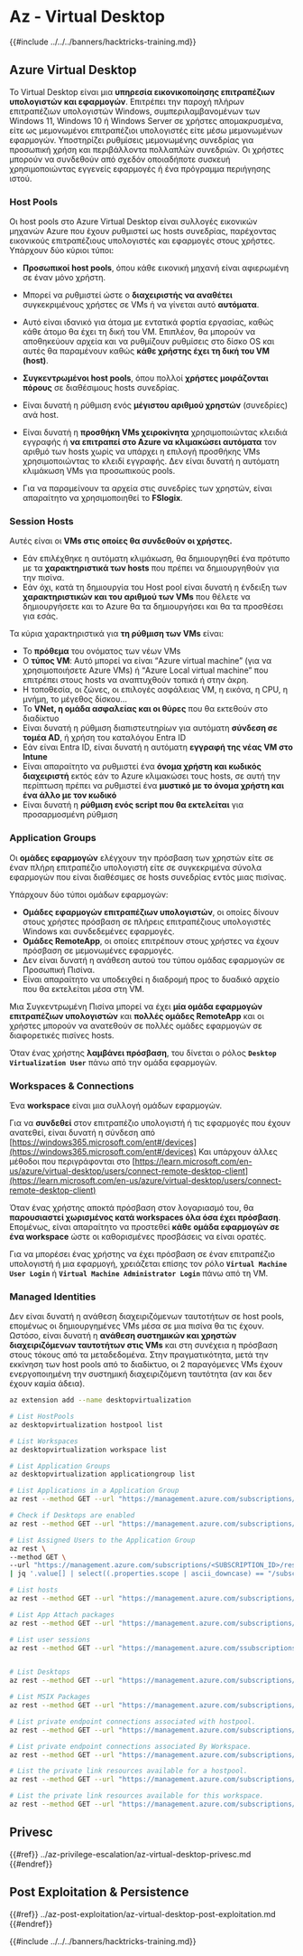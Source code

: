 # Az - Virtual Desktop

{{#include ../../../banners/hacktricks-training.md}}

## Azure Virtual Desktop

Το Virtual Desktop είναι μια **υπηρεσία εικονικοποίησης επιτραπέζιων υπολογιστών και εφαρμογών**. Επιτρέπει την παροχή πλήρων επιτραπέζιων υπολογιστών Windows, συμπεριλαμβανομένων των Windows 11, Windows 10 ή Windows Server σε χρήστες απομακρυσμένα, είτε ως μεμονωμένοι επιτραπέζιοι υπολογιστές είτε μέσω μεμονωμένων εφαρμογών. Υποστηρίζει ρυθμίσεις μεμονωμένης συνεδρίας για προσωπική χρήση και περιβάλλοντα πολλαπλών συνεδριών. Οι χρήστες μπορούν να συνδεθούν από σχεδόν οποιαδήποτε συσκευή χρησιμοποιώντας εγγενείς εφαρμογές ή ένα πρόγραμμα περιήγησης ιστού.

### Host Pools

Οι host pools στο Azure Virtual Desktop είναι συλλογές εικονικών μηχανών Azure που έχουν ρυθμιστεί ως hosts συνεδρίας, παρέχοντας εικονικούς επιτραπέζιους υπολογιστές και εφαρμογές στους χρήστες. Υπάρχουν δύο κύριοι τύποι:

- **Προσωπικοί host pools**, όπου κάθε εικονική μηχανή είναι αφιερωμένη σε έναν μόνο χρήστη.
- Μπορεί να ρυθμιστεί ώστε ο **διαχειριστής να αναθέτει** συγκεκριμένους χρήστες σε VMs ή να γίνεται αυτό **αυτόματα**.
- Αυτό είναι ιδανικό για άτομα με εντατικά φορτία εργασίας, καθώς κάθε άτομο θα έχει τη δική του VM. Επιπλέον, θα μπορούν να αποθηκεύουν αρχεία και να ρυθμίζουν ρυθμίσεις στο δίσκο OS και αυτές θα παραμένουν καθώς **κάθε χρήστης έχει τη δική του VM (host)**.

- **Συγκεντρωμένοι host pools**, όπου πολλοί **χρήστες μοιράζονται πόρους** σε διαθέσιμους hosts συνεδρίας.
- Είναι δυνατή η ρύθμιση ενός **μέγιστου αριθμού χρηστών** (συνεδρίες) ανά host.
- Είναι δυνατή η **προσθήκη VMs χειροκίνητα** χρησιμοποιώντας κλειδιά εγγραφής ή **να επιτραπεί στο Azure να κλιμακώσει αυτόματα** τον αριθμό των hosts χωρίς να υπάρχει η επιλογή προσθήκης VMs χρησιμοποιώντας το κλειδί εγγραφής. Δεν είναι δυνατή η αυτόματη κλιμάκωση VMs για προσωπικούς pools.
- Για να παραμείνουν τα αρχεία στις συνεδρίες των χρηστών, είναι απαραίτητο να χρησιμοποιηθεί το **FSlogix**.

### Session Hosts

Αυτές είναι οι **VMs στις οποίες θα συνδεθούν οι χρήστες.**

- Εάν επιλέχθηκε η αυτόματη κλιμάκωση, θα δημιουργηθεί ένα πρότυπο με τα **χαρακτηριστικά των hosts** που πρέπει να δημιουργηθούν για την πισίνα.
- Εάν όχι, κατά τη δημιουργία του Host pool είναι δυνατή η ένδειξη των **χαρακτηριστικών και του αριθμού των VMs** που θέλετε να δημιουργήσετε και το Azure θα τα δημιουργήσει και θα τα προσθέσει για εσάς.

Τα κύρια χαρακτηριστικά για **τη ρύθμιση των VMs** είναι:

- Το **πρόθεμα** του ονόματος των νέων VMs
- Ο **τύπος VM**: Αυτό μπορεί να είναι “Azure virtual machine” (για να χρησιμοποιήσετε Azure VMs) ή “Azure Local virtual machine” που επιτρέπει στους hosts να αναπτυχθούν τοπικά ή στην άκρη.
- Η τοποθεσία, οι ζώνες, οι επιλογές ασφάλειας VM, η εικόνα, η CPU, η μνήμη, το μέγεθος δίσκου…
- Το **VNet, η ομάδα ασφαλείας και οι θύρες** που θα εκτεθούν στο διαδίκτυο
- Είναι δυνατή η ρύθμιση διαπιστευτηρίων για αυτόματη **σύνδεση σε τομέα AD**, ή χρήση του καταλόγου Entra ID
- Εάν είναι Entra ID, είναι δυνατή η αυτόματη **εγγραφή της νέας VM στο Intune**
- Είναι απαραίτητο να ρυθμιστεί ένα **όνομα χρήστη και κωδικός διαχειριστή** εκτός εάν το Azure κλιμακώσει τους hosts, σε αυτή την περίπτωση πρέπει να ρυθμιστεί ένα **μυστικό με το όνομα χρήστη και ένα άλλο με τον κωδικό**
- Είναι δυνατή η **ρύθμιση ενός script που θα εκτελείται** για προσαρμοσμένη ρύθμιση

### Application Groups

Οι **ομάδες εφαρμογών** ελέγχουν την πρόσβαση των χρηστών είτε σε έναν πλήρη επιτραπέζιο υπολογιστή είτε σε συγκεκριμένα σύνολα εφαρμογών που είναι διαθέσιμες σε hosts συνεδρίας εντός μιας πισίνας.

Υπάρχουν δύο τύποι ομάδων εφαρμογών:

- **Ομάδες εφαρμογών επιτραπέζιων υπολογιστών**, οι οποίες δίνουν στους χρήστες πρόσβαση σε πλήρεις επιτραπέζιους υπολογιστές Windows και συνδεδεμένες εφαρμογές.
- **Ομάδες RemoteApp**, οι οποίες επιτρέπουν στους χρήστες να έχουν πρόσβαση σε μεμονωμένες εφαρμογές.
- Δεν είναι δυνατή η ανάθεση αυτού του τύπου ομάδας εφαρμογών σε Προσωπική Πισίνα.
- Είναι απαραίτητο να υποδειχθεί η διαδρομή προς το δυαδικό αρχείο που θα εκτελείται μέσα στη VM.

Μια Συγκεντρωμένη Πισίνα μπορεί να έχει **μία ομάδα εφαρμογών επιτραπέζιων υπολογιστών** και **πολλές ομάδες RemoteApp** και οι χρήστες μπορούν να ανατεθούν σε πολλές ομάδες εφαρμογών σε διαφορετικές πισίνες hosts.

Όταν ένας χρήστης **λαμβάνει πρόσβαση**, του δίνεται ο ρόλος **`Desktop Virtualization User`** πάνω από την ομάδα εφαρμογών.

### Workspaces & Connections

Ένα **workspace** είναι μια συλλογή ομάδων εφαρμογών.

Για να **συνδεθεί** στον επιτραπέζιο υπολογιστή ή τις εφαρμογές που έχουν ανατεθεί, είναι δυνατή η σύνδεση από [https://windows365.microsoft.com/ent#/devices](https://windows365.microsoft.com/ent#/devices)
Και υπάρχουν άλλες μέθοδοι που περιγράφονται στο [https://learn.microsoft.com/en-us/azure/virtual-desktop/users/connect-remote-desktop-client](https://learn.microsoft.com/en-us/azure/virtual-desktop/users/connect-remote-desktop-client)

Όταν ένας χρήστης αποκτά πρόσβαση στον λογαριασμό του, θα **παρουσιαστεί χωρισμένος κατά workspaces όλα όσα έχει πρόσβαση**. Επομένως, είναι απαραίτητο να προστεθεί **κάθε ομάδα εφαρμογών σε ένα workspace** ώστε οι καθορισμένες προσβάσεις να είναι ορατές.

Για να μπορέσει ένας χρήστης να έχει πρόσβαση σε έναν επιτραπέζιο υπολογιστή ή μια εφαρμογή, χρειάζεται επίσης τον ρόλο **`Virtual Machine User Login`** ή **`Virtual Machine Administrator Login`** πάνω από τη VM.

### Managed Identities

Δεν είναι δυνατή η ανάθεση διαχειριζόμενων ταυτοτήτων σε host pools, επομένως οι δημιουργημένες VMs μέσα σε μια πισίνα θα τις έχουν.
Ωστόσο, είναι δυνατή η **ανάθεση συστημικών και χρηστών διαχειριζόμενων ταυτοτήτων στις VMs** και στη συνέχεια η πρόσβαση στους τόκους από τα μεταδεδομένα. Στην πραγματικότητα, μετά την εκκίνηση των host pools από το διαδίκτυο, οι 2 παραγόμενες VMs έχουν ενεργοποιημένη την συστημική διαχειριζόμενη ταυτότητα (αν και δεν έχουν καμία άδεια).
```bash
az extension add --name desktopvirtualization

# List HostPools
az desktopvirtualization hostpool list

# List Workspaces
az desktopvirtualization workspace list

# List Application Groups
az desktopvirtualization applicationgroup list

# List Applications in a Application Group
az rest --method GET --url "https://management.azure.com/subscriptions/{subscriptionId}/resourceGroups/{resourceGroupName}/providers/Microsoft.DesktopVirtualization/applicationGroups/{applicationGroupName}/applications?api-version=2024-04-03"

# Check if Desktops are enabled
az rest --method GET --url "https://management.azure.com/subscriptions/{subscriptionId}/resourceGroups/{resourceGroupName}/providers/Microsoft.DesktopVirtualization/applicationGroups/{applicationGroupName}/desktops?api-version=2024-04-03"

# List Assigned Users to the Application Group
az rest \
--method GET \
--url "https://management.azure.com/subscriptions/<SUBSCRIPTION_ID>/resourceGroups/<RESOURCE_GROUP_NAME>/providers/Microsoft.DesktopVirtualization/applicationGroups/<APP_GROUP_NAME>/providers/Microsoft.Authorization/roleAssignments?api-version=2022-04-01" \
| jq '.value[] | select((.properties.scope | ascii_downcase) == "/subscriptions/<subscription_id_in_lowercase>/resourcegroups/<resource_group_name_in_lowercase>/providers/microsoft.desktopvirtualization/applicationgroups/<app_group_name_in_lowercase>")'

# List hosts
az rest --method GET --url "https://management.azure.com/subscriptions/{subscriptionId}/resourceGroups/{resourceGroupName}/providers/Microsoft.DesktopVirtualization/hostPools/{hostPoolName}/sessionHosts?api-version=2024-04-03"

# List App Attach packages
az rest --method GET --url "https://management.azure.com/subscriptions/{subscriptionId}/resourceGroups/{resourceGroupName}/providers/Microsoft.DesktopVirtualization/appAttachPackages?api-version=2024-04-03"

# List user sessions
az rest --method GET --url "https://management.azure.com/ssubscriptions/{subscriptionId}/resourceGroups/{resourceGroupName}/providers/Microsoft.DesktopVirtualization/hostpools/{hostPoolName}/sessionhosts/{hostPoolHostName}/userSessions?api-version=2024-04-03"


# List Desktops
az rest --method GET --url "https://management.azure.com/subscriptions/{subscriptionId}/resourceGroups/{resourceGroupName}/providers/Microsoft.DesktopVirtualization/applicationGroups/{applicationGroupName}/desktops?api-version=2024-04-03"

# List MSIX Packages
az rest --method GET --url "https://management.azure.com/subscriptions/{subscriptionId}/resourcegroups/{resourceGroupName}/providers/Microsoft.DesktopVirtualization/hostPools/{hostPoolName}/msixPackages?api-version=2024-04-03"

# List private endpoint connections associated with hostpool.
az rest --method GET --url "https://management.azure.com/subscriptions/{subscriptionId}/resourceGroups/{resourceGroupName}/providers/Microsoft.DesktopVirtualization/hostPools/{hostPoolName}/privateEndpointConnections?api-version=2024-04-03"

# List private endpoint connections associated By Workspace.
az rest --method GET --url "https://management.azure.com/subscriptions/{subscriptionId}/resourceGroups/{resourceGroupName}/providers/Microsoft.DesktopVirtualization/workspaces/{workspaceName}/privateEndpointConnections?api-version=2024-04-03"

# List the private link resources available for a hostpool.
az rest --method GET --url "https://management.azure.com/subscriptions/{subscriptionId}/resourceGroups/{resourceGroupName}/providers/Microsoft.DesktopVirtualization/hostPools/{hostPoolName}/privateLinkResources?api-version=2024-04-03"

# List the private link resources available for this workspace.
az rest --method GET --url "https://management.azure.com/subscriptions/{subscriptionId}/resourceGroups/{resourceGroupName}/providers/Microsoft.DesktopVirtualization/workspaces/{workspaceName}/privateLinkResources?api-version=2024-04-03"
```
## Privesc

{{#ref}}
../az-privilege-escalation/az-virtual-desktop-privesc.md
{{#endref}}

## Post Exploitation & Persistence

{{#ref}}
../az-post-exploitation/az-virtual-desktop-post-exploitation.md
{{#endref}}


{{#include ../../../banners/hacktricks-training.md}}
